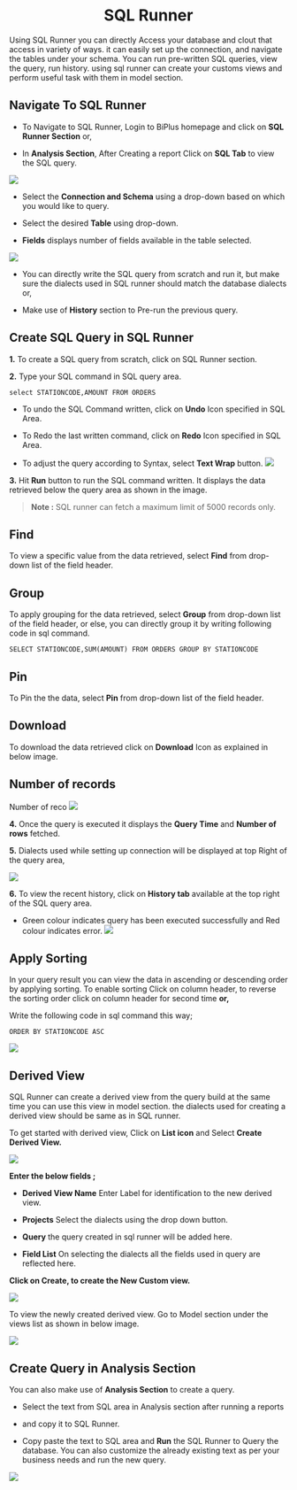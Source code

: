 

<center><h1>SQL Runner </h1></center>

Using SQL Runner you can directly Access your database and clout that access in variety of ways. it can easily set up the connection, and navigate the tables under your schema. You can run pre-written SQL queries, view the query, run history. using sql runner can create your customs views and perform useful task with them in model section.  

## Navigate To SQL Runner

- To Navigate to SQL Runner, Login to BiPlus homepage and click on **SQL Runner Section** or,

- In **Analysis Section**, After Creating a report Click on **SQL Tab** to view the SQL query.

![
](https://raw.githubusercontent.com/sv18042016/fp1/8301318bea750b7d048df7f5a8e06607d216dce7/images/navigate_sql.png)



- Select the **Connection and Schema** using a drop-down based on which you would like to query.

- Select the desired **Table** using drop-down.

- **Fields** displays number of fields available in the table selected.


![
](https://raw.githubusercontent.com/sv18042016/fp1/532dd8b61e94d1e08fe0b89afa6a5961336e8ad2/images/sql_ru.png)

- You can directly write the SQL query from scratch and run it, but make sure the dialects used in SQL runner should match the database dialects or,

- Make use of **History** section to Pre-run the previous query.

## Create SQL Query in SQL Runner

**1.** To create a SQL query from scratch, click on SQL Runner section.

**2.** Type your SQL command in SQL query area.

```
select STATIONCODE,AMOUNT FROM ORDERS
```

- To undo the SQL Command written, click on **Undo** Icon specified in SQL Area.

- To Redo the last written command, click on **Redo** Icon specified in SQL Area.

- To adjust the query according to Syntax, select **Text Wrap** button. 
![
](https://raw.githubusercontent.com/sv18042016/fp1/acd887b4aec5663dca6969ad0004c73f4b351dc3/images/undo_sql.png)


**3.**  Hit **Run** button to run the SQL command written. It displays the data retrieved below the query area as shown in the image. 

> **Note :** SQL runner can fetch a maximum limit of 5000 records only.

## Find
To view a specific value from the data retrieved, select **Find** from drop-down list of the field header.

## Group

 To apply grouping for the data retrieved, select **Group** from drop-down list of the field header, or else, you can directly group it by writing following code in sql command.

```
SELECT STATIONCODE,SUM(AMOUNT) FROM ORDERS GROUP BY STATIONCODE
```
## Pin

   To Pin the the data, select **Pin** from drop-down list of the field header.

## Download

To download the data retrieved click on **Download** Icon as explained in below image.

## Number of records
Number of reco
  ![
](https://raw.githubusercontent.com/sv18042016/fp1/b86474022ef60bfa90365160155a02a2254aff13/images/find_sql.png)

**4.**  Once the query is executed it displays the **Query Time**  and **Number of rows** fetched.

**5.** Dialects used while setting up connection will be displayed at top Right of the query area,

![
](https://raw.githubusercontent.com/sv18042016/fp1/master/images/commit.png)


**6.** To view the recent history, click on **History tab** available at the top right of the SQL query area. 
- Green colour indicates query has been executed successfully and Red colour indicates error.
![
](https://raw.githubusercontent.com/sv18042016/fp1/master/images/history%20sql.png)

## Apply Sorting


In your query result you can view the data in ascending or descending order by applying sorting. To enable sorting Click on column header, to reverse the sorting order click on column header for second time **or,**

Write the following code in sql command this way;
```
ORDER BY STATIONCODE ASC
```

![
](https://raw.githubusercontent.com/sv18042016/fp1/5f2f6b7d5ed9daf4222fd8da2636ecabbe2cabcd/images/sort_sql.png)

## Derived View

SQL Runner can create a derived view from the query build at the same time you can use this view in model section. the dialects used for creating a derived view should be same as in SQL runner.

To get started with derived view, Click on **List icon** and Select **Create Derived View.**

![
](https://raw.githubusercontent.com/sv18042016/fp1/cdb0e5ca373edcb312536038651c1b8bbffb1f54/images/list_derived%20view.png)

**Enter the below fields ;**

- **Derived View Name** Enter Label for identification to the new derived view.

 - **Projects** Select the dialects using the drop down button.
 
 - **Query** the query created in sql runner will be added here.
 
 -  **Field List** On selecting the dialects all the fields used in query are reflected here.

 **Click on Create, to create the New Custom view.** 
 
![
](https://raw.githubusercontent.com/sv18042016/fp1/cdb0e5ca373edcb312536038651c1b8bbffb1f54/images/create_derived_view1.png)

To view the newly created derived view. Go to Model section under the views list as shown in below image.

![
](https://raw.githubusercontent.com/sv18042016/fp1/44c6a5e67268522711a49a43c55d04588892b5f0/images/derived_view.png)

## Create Query in Analysis Section

You can also make use of **Analysis Section** to create a query.

- Select the text from SQL area in Analysis section after running a reports
-  and copy it to SQL Runner.

- Copy paste the text to SQL area  and **Run** the SQL Runner to Query the database. You can also customize the already existing text as per your business needs and run the new query.

![
](https://raw.githubusercontent.com/sv18042016/fp1/5b49497f917e7ef704bffb142452286fdec45747/images/sql_Analysis.png)

<!--stackedit_data:
eyJoaXN0b3J5IjpbMjEyMzk3Njg2NCwtNTEyNTA1MDkxLC0xOT
kyMDA1NDEsNTU3ODE3Mjg5LC0xOTQwNDY0MTUxLDQ2MzE5MDk3
NiwtNzc4MzAxNzMwLC04MTIyNDg0LC0xMDMzMjUwNDE4LC0xND
IyNzM0ODYsLTY4NjUyNzE1MiwtMTgwNjY1NTIzNiwtMTg1MjY3
MTI2OCwtNTQwNTExNjM0LC0xODUyNjcxMjY4LC0xNTM0MDMwOT
MwLC04ODY5Mzg3MDQsLTgwMTYwODgwMiwxMDMyODA4NDI0LDc4
OTcxNDZdfQ==
-->